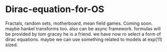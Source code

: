 # Dirac-equation-for-OS
Fractals, random sets, motherboard, mean field games. Coming soon. maybe hankel transforms too.
also can be async framework.
formulas will be provided by tom gracey  he is a friend.
we have now ro select a form of dirac equations. maybe we can use something related to models at exp(11) sized. 
